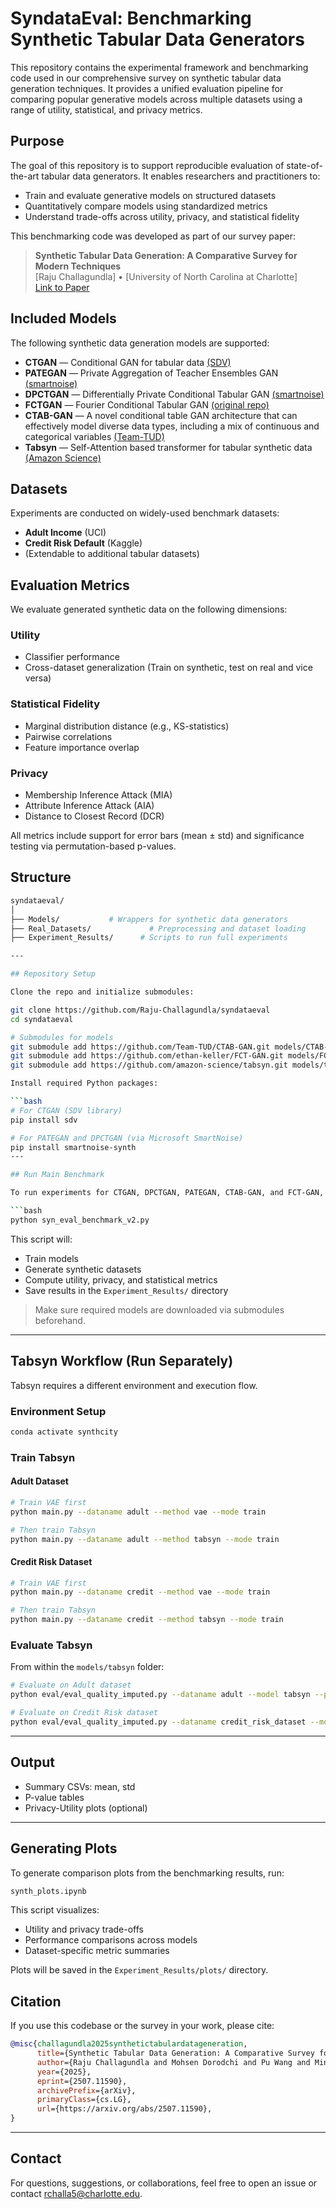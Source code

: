 # SyndataEval: Benchmarking Synthetic Tabular Data Generators

This repository contains the experimental framework and benchmarking code used in our comprehensive survey on synthetic tabular data generation techniques. It provides a unified evaluation pipeline for comparing popular generative models across multiple datasets using a range of utility, statistical, and privacy metrics.

## Purpose

The goal of this repository is to support reproducible evaluation of state-of-the-art tabular data generators. It enables researchers and practitioners to:
- Train and evaluate generative models on structured datasets
- Quantitatively compare models using standardized metrics
- Understand trade-offs across utility, privacy, and statistical fidelity

This benchmarking code was developed as part of our survey paper:

> **Synthetic Tabular Data Generation: A Comparative Survey for Modern Techniques**  
> [Raju Challagundla] • [University of North Carolina at Charlotte]  
> [Link to Paper](#https://www.arxiv.org/abs/2507.11590)

## Included Models

The following synthetic data generation models are supported:

- **CTGAN** — Conditional GAN for tabular data [(SDV)](https://github.com/sdv-dev/CTGAN)
- **PATEGAN** — Private Aggregation of Teacher Ensembles GAN [(smartnoise)](https://github.com/opendp/smartnoise-sdk)
- **DPCTGAN** — Differentially Private Conditional Tabular GAN [(smartnoise)](https://github.com/opendp/smartnoise-sdk)
- **FCTGAN** — Fourier Conditional Tabular GAN [(original repo)](https://github.com/ethan-keller/FCT-GAN)
- **CTAB-GAN** — A novel conditional table GAN architecture that can effectively model diverse data types, including a mix of continuous and categorical variables [(Team-TUD)](https://github.com/Team-TUD/CTAB-GAN.git)
- **Tabsyn** — Self-Attention based transformer for tabular synthetic data [(Amazon Science)](https://github.com/amazon-science/tabsyn)


## Datasets

Experiments are conducted on widely-used benchmark datasets:
- **Adult Income** (UCI)
- **Credit Risk Default** (Kaggle)
- (Extendable to additional tabular datasets)

## Evaluation Metrics

We evaluate generated synthetic data on the following dimensions:

### Utility
- Classifier performance 
- Cross-dataset generalization (Train on synthetic, test on real and vice versa)

### Statistical Fidelity
- Marginal distribution distance (e.g., KS-statistics)
- Pairwise correlations
- Feature importance overlap

### Privacy
- Membership Inference Attack (MIA)
- Attribute Inference Attack (AIA)
- Distance to Closest Record (DCR)

All metrics include support for error bars (mean ± std) and significance testing via permutation-based p-values.

## Structure

```bash
syndataeval/
│
├── Models/           # Wrappers for synthetic data generators
├── Real_Datasets/             # Preprocessing and dataset loading
├── Experiment_Results/      # Scripts to run full experiments

---

## Repository Setup

Clone the repo and initialize submodules:

git clone https://github.com/Raju-Challagundla/syndataeval
cd syndataeval

# Submodules for models
git submodule add https://github.com/Team-TUD/CTAB-GAN.git models/CTAB-GAN
git submodule add https://github.com/ethan-keller/FCT-GAN.git models/FCT-GAN-main
git submodule add https://github.com/amazon-science/tabsyn.git models/tabsyn

Install required Python packages:

```bash
# For CTGAN (SDV library)
pip install sdv

# For PATEGAN and DPCTGAN (via Microsoft SmartNoise)
pip install smartnoise-synth
---

## Run Main Benchmark

To run experiments for CTGAN, DPCTGAN, PATEGAN, CTAB-GAN, and FCT-GAN, use:

```bash
python syn_eval_benchmark_v2.py
```

This script will:
- Train models
- Generate synthetic datasets
- Compute utility, privacy, and statistical metrics
- Save results in the `Experiment_Results/` directory

> Make sure required models are downloaded via submodules beforehand.

---

## Tabsyn Workflow (Run Separately)

Tabsyn requires a different environment and execution flow.

### Environment Setup

```bash
conda activate synthcity
```

### Train Tabsyn

#### Adult Dataset

```bash
# Train VAE first
python main.py --dataname adult --method vae --mode train

# Then train Tabsyn
python main.py --dataname adult --method tabsyn --mode train
```

#### Credit Risk Dataset

```bash
# Train VAE first
python main.py --dataname credit --method vae --mode train

# Then train Tabsyn
python main.py --dataname credit --method tabsyn --mode train
```

### Evaluate Tabsyn

From within the `models/tabsyn` folder:

```bash
# Evaluate on Adult dataset
python eval/eval_quality_imputed.py --dataname adult --model tabsyn --path synthetic/adult/tabsyn.csv

# Evaluate on Credit Risk dataset
python eval/eval_quality_imputed.py --dataname credit_risk_dataset --model tabsyn --path synthetic/credit_risk_dataset/tabsyn.csv
```

---

## Output

- Summary CSVs: mean, std
- P-value tables
- Privacy-Utility plots (optional)

---
## Generating Plots

To generate comparison plots from the benchmarking results, run:

```bash
synth_plots.ipynb
```

This script visualizes:
- Utility and privacy trade-offs
- Performance comparisons across models
- Dataset-specific metric summaries

Plots will be saved in the `Experiment_Results/plots/` directory.

## Citation

If you use this codebase or the survey in your work, please cite:

```bibtex
@misc{challagundla2025synthetictabulardatageneration,
      title={Synthetic Tabular Data Generation: A Comparative Survey for Modern Techniques}, 
      author={Raju Challagundla and Mohsen Dorodchi and Pu Wang and Minwoo Lee},
      year={2025},
      eprint={2507.11590},
      archivePrefix={arXiv},
      primaryClass={cs.LG},
      url={https://arxiv.org/abs/2507.11590}, 
}
```

---

## Contact

For questions, suggestions, or collaborations, feel free to open an issue or contact [rchalla5@charlotte.edu](mailto:rchalla5@charlotte.edu).
